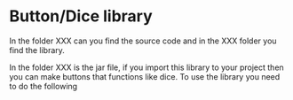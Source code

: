 # Button/Dice library

In the folder XXX can you find the source code and in the XXX folder you find the library.

In the folder XXX is the jar file, if you import this library to your project then you can make buttons that functions like dice. 
To use the library you need to do the following

